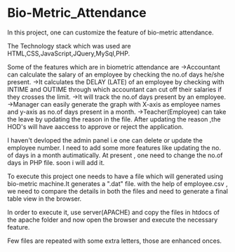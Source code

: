 # Bio-Metric_Attendance
In this project, one can customize the feature of bio-metric attendance.

The Technology stack which was used are HTML,CSS,JavaScript,JQuery,MySql,PHP.

Some of the features which are in  biometric attendance are                                                                               ->Accountant can calculate the salary of an employee by checking the no.of days he/she present. 		                                       ->It calculates the DELAY (LATE) of an employee by checking with INTIME and OUTIME through which accountant can cut off their salaries if they crosses the limit.
->It will track the no.of days present by an employee.
->Manager can easily generate the graph with X-axis as employee names and y-axis as no.of days present in a month.
->Teacher(Employee) can take the leave by updating the reason in the file. After updating the reason ,the HOD's will have aaccess to approve or reject the application.

I haven't devloped the admin panel i.e one can delete or update the employee number. I need to add some more features like updating the no. of days in a month autimatically. At present , one need to change the no.of days in PHP file.
soon i will add it.

To execute this project one needs to have a file which will generated using bio-metric machine.It generates a  ".dat" file. with the help of employee.csv , we need to compare the details in both the files and need to generate a final table view in the browser.

In order to execute it, use server(APACHE) and copy the files in htdocs of the apache folder and now open the browser and execute the necessary feature.

Few files are repeated with some extra letters, those are enhanced onces.


